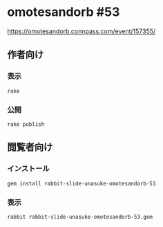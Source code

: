 # omotesandorb #53

https://omotesandorb.connpass.com/event/157355/

## 作者向け

### 表示

    rake

### 公開

    rake publish

## 閲覧者向け

### インストール

    gem install rabbit-slide-unasuke-omotesandorb-53

### 表示

    rabbit rabbit-slide-unasuke-omotesandorb-53.gem

